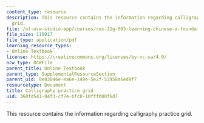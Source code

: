 ```yaml
---
content_type: resource
description: This resource contains the information regarding calligraphy practice
  grid.
file: /ol-ocw-studio-app/courses/res-21g-003-learning-chinese-a-foundation-course-in-mandarin-spring-2011/360fd54104f3cf7ebfc810fffb00f6d7_MITRES_21G_003S11_grid.pdf
file_size: 119017
file_type: application/pdf
learning_resource_types:
- Online Textbook
license: https://creativecommons.org/licenses/by-nc-sa/4.0/
ocw_type: OCWFile
parent_title: Online Textbook
parent_type: SupplementalResourceSection
parent_uid: 0e83046e-ea6e-149e-5e2f-53958a6ed9f7
resourcetype: Document
title: Calligraphy practice grid
uid: 360fd541-04f3-cf7e-bfc8-10fffb00f6d7
---
```

This resource contains the information regarding calligraphy practice grid.